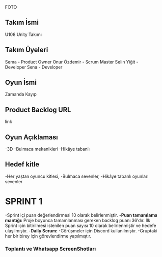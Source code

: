 FOTO

## Takım İsmi

U108 Unity Takımı

## Takım Üyeleri

Sema - Product Owner
Onur Özdemir - Scrum Master
Selin Yiğit - Developer
Sena - Developer

## Oyun İsmi

Zamanda Kayıp 

## Product Backlog URL

link

## Oyun Açıklaması

-3D
-Bulmaca mekanikleri
-Hikâye tabanlı

## Hedef kitle

-Her yaştan oyuncu kitlesi,
-Bulmaca sevenler,
-Hikâye tabanlı oyunları sevenler

# SPRINT 1

-Sprint içi puan değerlendirmesi 10 olarak belirlenmiştir.
-**Puan tamamlama mantığı:** Proje boyunca tamamlanması gereken backlog puanı 36'dır. İlk Sprint için bitirilmesi istenilen puan sayısı 10 olarak belirlenmiştir ve hedefe ulaşılmıştır.
-**Daily Scrum:**
  -Görüşmeler için Discord kullanılmıştır.
  -Gruptaki her bir birey için görevlendirme yapılmıştır.

### Toplantı ve Whatsapp ScreenShotları
